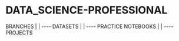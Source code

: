 # DATA_SCIENCE-PROFESSIONAL

BRANCHES
|
|
---- DATASETS
|
|
---- PRACTICE NOTEBOOKS
|
|
---- PROJECTS
